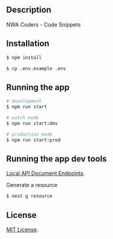 ## Description

NWA Coders - Code Snippets

## Installation

```bash
$ npm install
```

```bash
$ cp .env.example .env
```
## Running the app

```bash
# development
$ npm run start

# watch mode
$ npm run start:dev

# production mode
$ npm run start:prod
```

## Running the app dev tools

[Local API Document Endpoints](http://localhost:3000/api).

Generate a resource 

```bash
$ nest g resource
```


##  License

[MIT License](https://choosealicense.com/licenses/mit/).